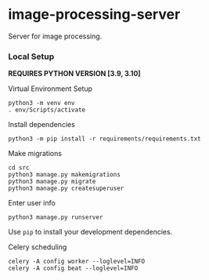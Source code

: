 # image-processing-server
Server for image processing.

### Local Setup
**REQUIRES PYTHON VERSION [3.9, 3.10]**

Virtual Environment Setup
```console
python3 -m venv env
. env/Scripts/activate
```

Install dependencies
```console
python3 -m pip install -r requirements/requirements.txt
```

Make migrations
```console
cd src
python3 manage.py makemigrations
python3 manage.py migrate
python3 manage.py createsuperuser
```

Enter user info

```console
python3 manage.py runserver
```

Use `pip` to install your development dependencies.

Celery scheduling
```
celery -A config worker --loglevel=INFO
celery -A config beat --loglevel=INFO
```
